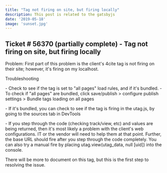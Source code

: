 ```yaml
---
title: "Tag not firing on site, but firing locally"
description: This post is related to the gatsbyjs
date: '2019-05-18'
image: 'sunset.jpg'
---
```

## Ticket # 56370 (partially complete) - Tag not firing on site, but firing locally
Problem: First part of this problem is the client's 4cite tag is not firing on their site; however, it's firing on my localhost.

Troubleshooting
<p>
    - Check to see if the tag is set to "all pages" load rules, and if it's bundled.
        - To check if "all pages" are bundled, click save/publish > configure publish settings > Bundle tags loading on all pages
<p>
    - If it's bundled, you can check to see if the tag is firing in the utag.js, by going to the sources tab in DevTools
<p>
    - If you step through the code (checking track/view, etc) and values are being returned, then it's most likely a problem with the client's web configurations. IT or the vendor will need to help them at that point. Further, the base URL should fire after you step through the code completely. You can also try a manual fire by placing utag.view(utag_data, null [uid]) into the console.

There will be more to document on this tag, but this is the first step to resolving the issue. 